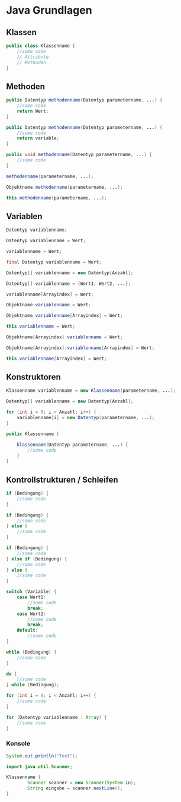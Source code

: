 # Java Grundlagen
## Klassen

```java #
public class Klassenname {
    //some code
    // Attribute
    // Methoden
}
```

## Methoden

```java # Wertrückgabe
public Datentyp methodenname(Datentyp parametername, ...) {
    //some code
    return Wert;
}
```

```java # Wertrückgabe per Variable
public Datentyp methodenname(Datentyp parametername, ...) {
    //some code
    return variable;
}
```

```java # Keine Wertrückgabe
public void methodenname(Datentyp parametername, ...) {
    //some code
}
```
```java # Methodenaufruf aus Testklasse
methodenname(parametername, ...);
```

```java # Methodenaufruf aus Objektklasse
Objektname.methodenname(parametername, ...);
```
```java # Methodenaufruf in Objektklasse
this.methodenname(parametername, ...);
```


## Variablen

```java # Ohne Initialisierung
Datentyp variablenname;
```

 ```java # Mit Initialisierung
Datentyp variablenname = Wert;
```
```java # Wertzuweisung einer Variable aus Testklasse
variablenname = Wert;
```
    


```java # Konstante
final Datentyp variablenname = Wert;
```

```java # Array
Datentyp[] variablenname = new Datentyp[Anzahl];
```

```java # Array mit Initialisierung
Datentyp[] variablenname = {Wert1, Wert2, ...};
```

```java # Wertzuweisung eines Array-Elements aus Testklasse
variablenname[Arrayindex] = Wert;
```

```java # Wertzuweisung einer Variable eines Objekts aus Testklasse
Objektname.variablenname = Wert;
```

```java # Wertzuweisung eines Array-Elements eines Objekts
Objektname.variablenname[Arrayindex] = Wert;
```
```java # Wertzuweisung einer Variable in Objektklasse
this.variablenname = Wert;
```

```java # Wertzuweisung einer Variable eines Array-Objektes
Objektname[Arrayindex].variablenname = Wert;
```

```java # Wertzuweisung eines Array-Elements eines Array-Objektes
Objektname[Arrayindex].variablenname[Arrayindex] = Wert;
```

```java # Wertzuweisung eines Array-Elements in Objektklasse
this.variablenname[Arrayindex] = Wert;
```

## Konstruktoren

```java # Normal
Klassenname variablenname = new Klassenname(parametername, ...);
```

```java # Array
Datentyp[] variablenname = new Datentyp[Anzahl];

for (int i = 0; i < Anzahl; i++) {
    variablenname[i] = new Datentyp(parametername, ...);
}
```

```java # in Objectklasse
public Klassenname {

    klassenname(Datentyp parametername, ...) {
        //some code
    }
}
```

## Kontrollstrukturen / Schleifen

```java # if
if (Bedingung) {
    //some code
}
```

```java # if else
if (Bedingung) {
    //some code
} else {
    //some code
}
```

```java # if else if
if (Bedingung) {
    //some code
} else if (Bedingung) {
    //some code
} else {
    //some code
}
```

```java # switch
switch (Variable) {
    case Wert1:
        //some code
        break;
    case Wert2:
        //some code
        break;
    default:
        //some code
}
```

```java # while
while (Bedingung) {
    //some code
}
```

```java # do while
do {
    //some code
} while (Bedingung);
```

```java # for
for (int i = 0; i < Anzahl; i++) {
    //some code
}
```

```java # for each
for (Datentyp variablenname : Array) {
    //some code
}
```


### Konsole
    
```java # Ausgabe
System.out.println("Text");
```
    
```java # Eingabe
import java.util.Scanner;

Klassenname {
        Scanner scanner = new Scanner(System.in);
        String eingabe = scanner.nextLine();
}
```